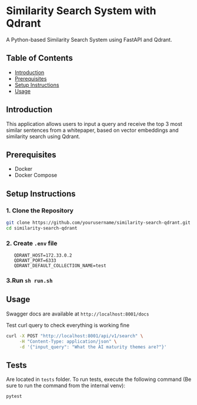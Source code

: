 # Similarity Search System with Qdrant

A Python-based Similarity Search System using FastAPI and Qdrant.

## Table of Contents

- [Introduction](#introduction)
- [Prerequisites](#prerequisites)
- [Setup Instructions](#setup-instructions)
- [Usage](#usage)

## Introduction

This application allows users to input a query and receive the top 3 most similar sentences from a whitepaper, based on
vector embeddings and similarity search using Qdrant.

## Prerequisites

- Docker
- Docker Compose

## Setup Instructions

### 1. Clone the Repository

```bash
git clone https://github.com/yourusername/similarity-search-qdrant.git
cd similarity-search-qdrant
```

### 2. Create `.env` file

```
   QDRANT_HOST=172.33.0.2
   QDRANT_PORT=6333
   QDRANT_DEFAULT_COLLECTION_NAME=test
   ```

### 3.Run `sh run.sh`

## Usage

Swagger docs are available at `http://localhost:8001/docs`

Test curl query  to check everything is working fine

```bash
curl -X POST "http://localhost:8001/api/v1/search" \
     -H "Content-Type: application/json" \
     -d '{"input_query": "What the AI maturity themes are?"}'
```

## Tests

Are located in `tests` folder. To run tests, execute the following command (Be sure to run the command from the internal venv):

```bash
pytest 